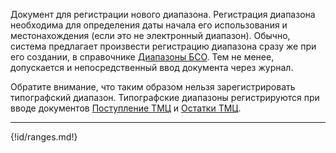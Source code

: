 Документ для регистрации нового диапазона. Регистрация диапазона необходима для определения даты начала его использования и местонахождения (если это не электронный диапазон). Обычно, система предлагает произвести регистрацию диапазона сразу же при его создании, в справочнике [Диапазоны БСО](/c/Ranges). Тем не менее, допускается и непосредственный ввод документа через журнал.

Обратите внимание, что таким образом нельзя зарегистрировать типографский диапазон. Типографские диапазоны регистрируются при вводе документов [Поступление ТМЦ](/d/VendorInvoice) и [Остатки ТМЦ](/d/ItemBalances).

---

{!id/ranges.md!}